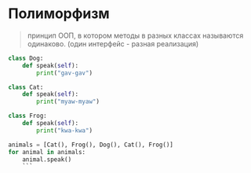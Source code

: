 # Полиморфизм
> принцип ООП, в котором методы в разных классах называются одинаково. (один интерфейс - разная реализация)

```py
class Dog:
    def speak(self):                                                    
        print("gav-gav")

class Cat:
    def speak(self):
        print("myaw-myaw") 

class Frog:
    def speak(self):
        print("kwa-kwa")               

animals = [Cat(), Frog(), Dog(), Cat(), Frog()]
for animal in animals:
    animal.speak()
    ```